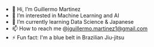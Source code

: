 - 👋 Hi, I’m Guillermo Martinez
- 👀 I’m interested in Machine Learning and AI
- 🌱 I’m currently learning Data Science & Japanese
- 📫 How to reach me @jguillermo.martinez1@gmail.com
- ⚡ Fun fact: I'm a blue belt in Brazilian Jiu-jitsu

<!---
guillermomtz1/guillermomtz1 is a ✨ special ✨ repository because its `README.md` (this file) appears on your GitHub profile.
You can click the Preview link to take a look at your changes.
--->

